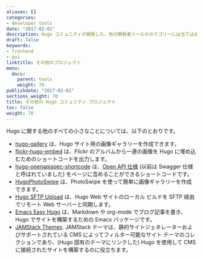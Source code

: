 ```yaml
---
aliases: []
categories:
- developer tools
date: "2017-02-01"
description: Hugo コミュニティが開発した、他の開発者ツールのカテゴリーには当てはまらない興味深いプロジェクトをいくつかご紹介します。
draft: false
keywords:
- frontend
- gui
linktitle: その他のプロジェクト
menu:
  docs:
    parent: tools
    weight: 70
publishdate: "2017-02-01"
sections_weight: 70
title: その他の Hugo コミュニティ プロジェクト
toc: false
weight: 70
---
```


Hugo に関する他のすべての小さなことについては、以下のとおりです。

- [hugo-gallery](https://github.com/icecreammatt/hugo-gallery) は、Hugo サイト用の画像ギャラリーを作成できます。
- [flickr-hugo-embed](https://github.com/nikhilm/flickr-hugo-embed) は、Flickr のアルバムから一連の画像を Hugo に埋め込むためのショートコードを出力します。
- [hugo-openapispec-shortcode](https://github.com/tenfourty/hugo-openapispec-shortcode) は、[Open API 仕様](https://openapis.org) (以前は Swagger 仕様と呼ばれていました) をページに含めることができるショートコードです。
- [HugoPhotoSwipe](https://github.com/GjjvdBurg/HugoPhotoSwipe) は、PhotoSwipe を使って簡単に画像ギャラリーを作成できます。
- [Hugo SFTP Upload](https://github.com/thomasmey/HugoSftpUpload) は、Hugo Web サイトのローカル ビルドを SFTP 経由でリモート Web サーバーと同期します。
- [Emacs Easy Hugo](https://github.com/masasam/emacs-easy-hugo) は、Markdown や org-mode でブログ記事を書き、Hugo でサイトを構築するための Emacs パッケージです。
- [JAMStack Themes](https://jamstackthemes.dev/ssg/hugo/). JAMStack テーマは、静的サイトジェネレーターおよびサポートされている CMS によってフィルター可能なサイト テーマのコレクションであり、(Hugo 固有のテーマにリンクした) Hugo を使用して CMS に接続されたサイトを構築するのに役立ちます。
